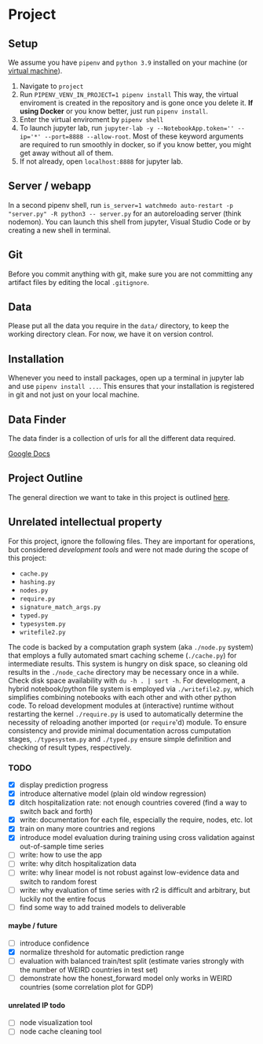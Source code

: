 # Project
## Setup

We assume you have `pipenv` and `python 3.9` installed on your machine (or [virtual machine](../../docker/readme.md)).

1. Navigate to `project` 
2. Run `PIPENV_VENV_IN_PROJECT=1 pipenv install` This way, the virtual enviroment is created in the repository and is gone once you delete it. **If using Docker** or you know better, just run `pipenv install`.
3. Enter the virtual enviroment by `pipenv shell`
4. To launch jupyter lab, run `jupyter-lab -y --NotebookApp.token='' --ip='*' --port=8888 --allow-root`. Most of these keyword arguments are required to run smoothly in docker, so if you know better, you might get away without all of them.
6. If not already, open `localhost:8888` for jupyter lab.

## Server / webapp

In a second pipenv shell, run `is_server=1 watchmedo auto-restart -p "server.py" -R python3 -- server.py` for an autoreloading server (think nodemon). You can launch this shell from jupyter, Visual Studio Code or by creating a new shell in terminal.

## Git

Before you commit anything with git, make sure you are not committing any artifact files by editing the local `.gitignore`.

## Data

Please put all the data you require in the `data/` directory, to keep the working directory clean. For now, we have it on version control.

## Installation

Whenever you need to install packages, open up a terminal in jupyter lab and use `pipenv install ...`. This ensures that your installation is registered in git and not just on your local machine.

## Data Finder

The data finder is a collection of urls for all the different data required.

[Google Docs](https://docs.google.com/spreadsheets/d/1qD_zII1CdFMjRE_KWZzJhuWgyQHtI6_IeFByLETaPnk)

## Project Outline

The general direction we want to take in this project is outlined [here](https://docs.google.com/document/d/1nTZxaHd7YsTs8NGOBT5wBXATSmV-iW3Yf0dg_U_U9kY/edit).

## Unrelated intellectual property

For this project, ignore the following files. They are important for operations, but considered *development tools* and were not made during the scope of this project:

- `cache.py`
- `hashing.py`
- `nodes.py`
- `require.py`
- `signature_match_args.py`
- `typed.py`
- `typesystem.py`
- `writefile2.py`

The code is backed by a computation graph system (aka `./node.py` system) that employs a fully automated smart caching scheme (`./cache.py`) for intermediate results. This system is hungry on disk space, so cleaning old results in the `./node_cache` directory may be necessary once in a while. Check disk space availability with `du -h . | sort -h`. For development, a hybrid notebook/python file system is employed via `./writefile2.py`, which simplifies combining notebooks with each other and with other python code. To reload development modules at (interactive) runtime without restarting the kernel `./require.py` is used to automatically determine the necessity of reloading another imported (or `require`'d) module. To ensure consistency and provide minimal documentation across cumputation stages, `./typesystem.py` and `./typed.py` ensure simple definition and checking of result types, respectively. 

### TODO

- [x] display prediction progress
- [x] introduce alternative model (plain old window regression)
- [x] ditch hospitalization rate: not enough countries covered (find a way to switch back and forth)
- [x] write: documentation for each file, especially the require, nodes, etc. lot
- [x] train on many more countries and regions
- [x] introduce model evaluation during training using cross validation against out-of-sample time series
- [ ] write: how to use the app
- [ ] write: why ditch hospitalization data
- [ ] write: why linear model is not robust against low-evidence data and switch to random forest
- [ ] write: why evaluation of time series with r2 is difficult and arbitrary, but luckily not the entire focus
- [ ] find some way to add trained models to deliverable

#### maybe / future
- [ ] introduce confidence
- [x] normalize threshold for automatic prediction range
- [ ] evaluation with balanced train/test split (estimate varies strongly with the number of WEIRD countries in test set)
- [ ] demonstrate how the honest_forward model only works in WEIRD countries (some correlation plot for GDP)

#### unrelated IP todo

- [ ] node visualization tool
- [ ] node cache cleaning tool
